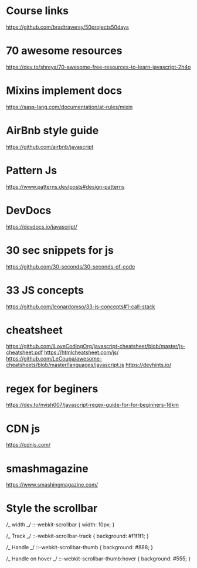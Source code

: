 # Course links

https://github.com/bradtraversy/50projects50days

# 70 awesome resources

https://dev.to/shreya/70-awesome-free-resources-to-learn-javascript-2h4o

# Mixins implement docs

https://sass-lang.com/documentation/at-rules/mixin

# AirBnb style guide

https://github.com/airbnb/javascript

# Pattern Js

https://www.patterns.dev/posts#design-patterns

# DevDocs

https://devdocs.io/javascript/

# 30 sec snippets for js

https://github.com/30-seconds/30-seconds-of-code

# 33 JS concepts

https://github.com/leonardomso/33-js-concepts#1-call-stack

# cheatsheet

https://github.com/iLoveCodingOrg/javascript-cheatsheet/blob/master/js-cheatsheet.pdf
https://htmlcheatsheet.com/js/
https://github.com/LeCoupa/awesome-cheatsheets/blob/master/languages/javascript.js
https://devhints.io/

# regex for beginers

https://dev.to/nvish007/javascript-regex-guide-for-for-beginners-16km

# CDN js

https://cdnjs.com/

# smashmagazine

https://www.smashingmagazine.com/

# Style the scrollbar

/_ width _/
::-webkit-scrollbar {
width: 10px;
}

/_ Track _/
::-webkit-scrollbar-track {
background: #f1f1f1;
}

/_ Handle _/
::-webkit-scrollbar-thumb {
background: #888;
}

/_ Handle on hover _/
::-webkit-scrollbar-thumb:hover {
background: #555;
}
